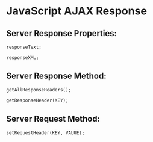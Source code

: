 # JavaScript AJAX Response

## Server Response Properties:

    responseText;

    responseXML;

## Server Response Method:

    getAllResponseHeaders();

    getResponseHeader(KEY);

## Server Request Method:

    setRequestHeader(KEY, VALUE);


